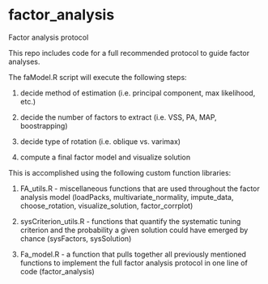 # factor_analysis
Factor analysis protocol

This repo includes code for a full recommended protocol to guide factor analyses. 

The faModel.R script will execute the following steps:

1. decide method of estimation (i.e. principal component, max likelihood, etc.)

2. decide the number of factors to extract (i.e. VSS, PA, MAP, boostrapping)

3. decide type of rotation (i.e. oblique vs. varimax)

4. compute a final factor model and visualize solution

This is accomplished using the following custom function libraries:

1. FA_utils.R - miscellaneous functions that are used throughout the factor analysis model
   (loadPacks, multivariate_normality, impute_data, choose_rotation, visualize_solution, factor_corrplot)
    
2. sysCriterion_utils.R - functions that quantify the systematic tuning criterion and the probability a
   given solution could have emerged by chance
   (sysFactors, sysSolution)
    
3. Fa_model.R - a function that pulls together all previously mentioned functions to implement the full 
   factor analysis protocol in one line of code
   (factor_analysis)
